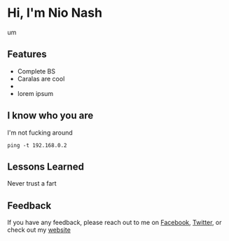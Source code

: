 # Hi, I'm Nio Nash

um

## Features

- Complete BS
- Caralas are cool
- 
- lorem ipsum


## I know who you are

I'm not fucking around

```terminal
ping -t 192.168.0.2

```
## Lessons Learned

Never trust a fart


## Feedback

If you have any feedback, please reach out to me on [Facebook](https://twitter.com/pizzahut?ref_src=twsrc%5Egoogle%7Ctwcamp%5Eserp%7Ctwgr%5Eauthor), [Twitter](https://www.facebook.com/profile.php?id=100076725604281), or check out my [website](https://nionash.netlify.app/)
